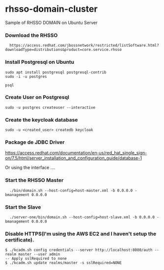 # rhsso-domain-cluster
Sample of RHSSO DOMAIN on Ubuntu Server


### Download the RHSSO
```console
  https://access.redhat.com/jbossnetwork/restricted/listSoftware.html?downloadType=distributions&product=core.service.rhsso
```

### Install Postgresql on Ubuntu
```console
sudo apt install postgresql postgresql-contrib
sudo -i -u postgres

psql
```

### Create User on Postgresql
```console
sudo -u postgres createuser --interactive
```

### Create the keycloak database
```console
sudo -u <created_user> createdb keycloak
```



### Package de JDBC Driver
https://access.redhat.com/documentation/en-us/red_hat_single_sign-on/7.5/html/server_installation_and_configuration_guide/database-1

Or using the interface
....


### Start the RHSSO Master
```console
  ./bin/domain.sh --host-config=host-master.xml -b 0.0.0.0 -bmanagement 0.0.0.0
```

### Start the Slave 
```console
  ./server-one/bin/domain.sh --host-config=host-slave.xml -b 0.0.0.0 -bmanagement 0.0.0.0
```
### Disable HTTPS(I'm using the AWS EC2 and I haven't setup the certificate).
```console
$ ./kcadm.sh config credentials --server http://localhost:8080/auth --realm master --user admin
-- Apply sslRequired to none
$ ./kcadm.sh update realms/master -s sslRequired=NONE
```




